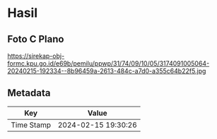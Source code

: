 # Hasil

## Foto C Plano

https://sirekap-obj-formc.kpu.go.id/e69b/pemilu/ppwp/31/74/09/10/05/3174091005064-20240215-192334--8b96459a-2613-484c-a7d0-a355c64b22f5.jpg


## Metadata

| Key        | Value               |
| ---------- | ------------------- |
| Time Stamp | 2024-02-15 19:30:26 |



